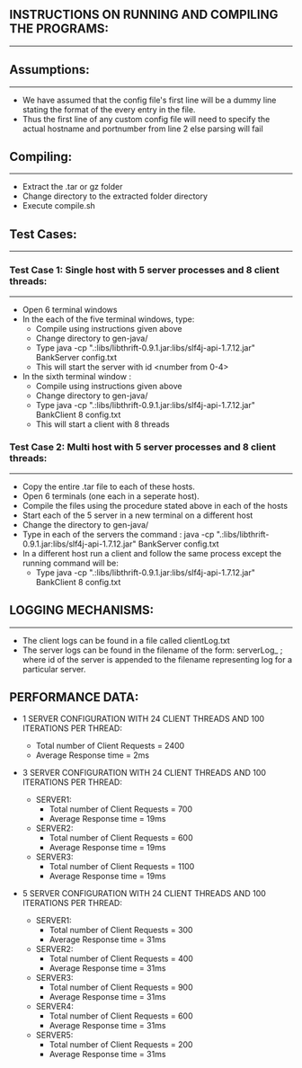 ## INSTRUCTIONS ON RUNNING AND COMPILING THE PROGRAMS:
-------------------------------------------------------

## Assumptions:
-------------
* We have assumed that the config file's first line will be a dummy line stating the format of the every entry in the file.
* Thus the first line of any custom config file will need to specify the actual hostname and portnumber from line 2 else parsing will fail

## Compiling:
-------------
* Extract the .tar or gz folder
* Change directory to the extracted folder directory
* Execute compile.sh

## Test Cases:
--------------------

### Test Case 1: Single host with 5 server processes and 8 client threads:
-----------------------------------------------------------------------
* Open 6 terminal windows
* In the each of the five terminal windows, type:
    * Compile using instructions given above
    * Change directory to gen-java/
    * Type java -cp ".:libs/libthrift-0.9.1.jar:libs/slf4j-api-1.7.12.jar" BankServer <server-id> config.txt
    * This will start the server with id <number from 0-4>
* In the sixth terminal window :
    * Compile using instructions given above
    * Change directory to gen-java/
    * Type java -cp ".:libs/libthrift-0.9.1.jar:libs/slf4j-api-1.7.12.jar" BankClient 8 config.txt
    * This will start a client with 8 threads

### Test Case 2: Multi host with 5 server processes and 8 client threads:
-----------------------------------------------------------------------
* Copy the entire .tar file to each of these hosts.
* Open 6 terminals (one each in a seperate host).
* Compile the files using the procedure stated above in each of the hosts
* Start each of the 5 server in a new terminal on a different host
* Change the directory to gen-java/
* Type in each of the servers the command : java -cp ".:libs/libthrift-0.9.1.jar:libs/slf4j-api-1.7.12.jar" BankServer <id of server> config.txt
* In a different host run a client and follow the same process except the running command will be:
    * Type java -cp ".:libs/libthrift-0.9.1.jar:libs/slf4j-api-1.7.12.jar" BankClient 8 config.txt


## LOGGING MECHANISMS:
--------------------
* The client logs can be found in a file called clientLog.txt
* The server logs can be found in the filename of the form: serverLog_<id> ; where id of the server is appended to the filename representing log for a
particular server.

## PERFORMANCE DATA:
* 1 SERVER CONFIGURATION WITH 24 CLIENT THREADS AND 100 ITERATIONS PER THREAD:
    * Total number of Client Requests = 2400
    * Average Response time = 2ms

* 3 SERVER CONFIGURATION WITH 24 CLIENT THREADS AND 100 ITERATIONS PER THREAD:
    * SERVER1:
        * Total number of Client Requests = 700
        * Average Response time = 19ms
    * SERVER2:
        * Total number of Client Requests = 600
        * Average Response time = 19ms
    * SERVER3:
        * Total number of Client Requests = 1100
        * Average Response time = 19ms
* 5 SERVER CONFIGURATION WITH 24 CLIENT THREADS AND 100 ITERATIONS PER THREAD:
    * SERVER1:
        * Total number of Client Requests = 300
        * Average Response time = 31ms
    * SERVER2:
        * Total number of Client Requests = 400
        * Average Response time = 31ms
    * SERVER3:
        * Total number of Client Requests = 900
        * Average Response time = 31ms
    * SERVER4:
        * Total number of Client Requests = 600
        * Average Response time = 31ms
    * SERVER5:
        * Total number of Client Requests = 200
        * Average Response time = 31ms
